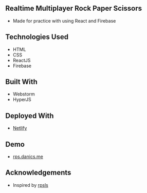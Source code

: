 ## Realtime Multiplayer Rock Paper Scissors
- Made for practice with using React and Firebase

## Technologies Used
- HTML
- CSS
- ReactJS
- Firebase

## Built With
- Webstorm
- HyperJS

## Deployed With 
- [Netlify](https://www.netlify.com/)

## Demo
- [rps.danics.me](https://rps.danics.me)

## Acknowledgements 
- Inspired by [rpsls](https://rpsls.net)
